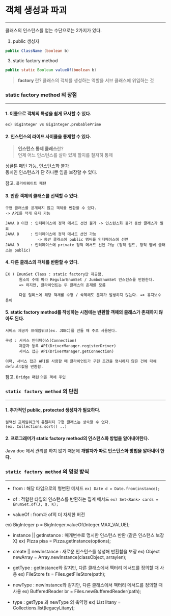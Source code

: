 # 객체 생성과 파괴
---

클래스의 인스턴스를 얻는 수단으로는 2가지가 있다.  
  1) public 생성자
  ```java
  public ClassName (boolean b)
  ```  
  3) static factory method  
  ```java
  public static Boolean valueOf(boolean b)
  ```

  > **factory** 란? 
  >    클래스의 객체를 생성하는 역할을 서브 클래스에 위임하는 것

### static factory method 의 장점
---

#### 1. 이름으로 객체의 특성을 쉽게 묘사할 수 있다.
 
	ex) BigInteger vs BigInteger.probablePrime

  
#### 2. 인스턴스의 라이프 사이클을 통제할 수 있다.
   
   > **인스턴스 통제 클래스**란?  
   >  언제 어느 인스턴스를 살아 있게 할지를 철저히 통제

   싱글톤 패턴 가능, 인스턴스화 불가  
   동치인 인스턴스가 단 하나뿐 임을 보장할 수 있다.  
   <!-- 하나이면 뭐가 좋은데? -->

   참고. `플라이웨이트 패턴` 
    
#### 3. 반환 객체의 클래스를 선택할 수 있다.

    구현 클래스를 공개하지 않고 객체를 반환할 수 있다.
    -> API를 작게 유지 가능  
  <!--  API 가 작으면 뭐가 좋지? -->

    JAVA 8 이전 : 인터페이스에 정적 메서드 선언 불가 -> 인스턴스화 불가 동반 클래스가 필요
    JAVA 8     : 인터페이스에 정적 메서드 선언 가능
                  -> 동반 클래스에 public 멤버를 인터페이스에 선언
    JAVA 9     : 인터페이스에 private 정적 메서드 선언 가능 (정적 필드, 정적 멤버 클래스는 public)

#### 4. 다른 클래스의 객체를 반환할 수 있다.

    EX ) EnumSet Class : static factory만 제공함.
          원소의 수에 따라 RegularEnumSet / JumboEnumSet 인스턴스를 반환한다.
          => 하지만, 클라이언트는 두 클래스의 존재를 모름

          다음 릴리스에 해당 객체를 수정 / 삭제해도 문제가 발생하지 않는다. => 유지보수 용이

#### 5. static factory method를 작성하는 시점에는 반환할 객체의 클래스가 존재하지 않아도 된다.  

    서비스 제공자 프레임워크(ex. JDBC)를 만들 때 주로 사용된다.  
    
    구성 : 서비스 인터페이스(Connection)
          제공자 등록 API(DriverManager.registerDriver)
          서비스 접근 API(DriverManager.getConnection)
    
    이때, 서비스 접근 API를 사용할 때 클라이언트가 구현 조건을 명시하지 않은 건에 대해 
    default값을 반환함.
    
  참고. `Bridge 패턴` `의존 객체 주입`








### `static factory method` 의 단점
---

#### 1. 추가적인 public, protected 생성자가 필요하다.

    컬랙션 프레임워크의 유틸리티 구현 클래스는 상속할 수 없다.
    (ex. Collections.sort() ..)
    


#### 2. 프로그래머가 static factory method의 인스턴스화 방법을 알아내야한다.
  Java doc 에서 관리를 하지 않기 때문에 **개발자가 따로 인스턴스화 방법을 알아내야 한다.**



###  `static factory method` 의 명명 방식
---

* from : 해당 타입으로의 형변환 메서드
  `ex) Date d = Date.from(instance);`

* of : 적합한 타입의 인스턴스를 반환하는 집계 메서드
  `ex) Set<Rank> cards = EnumSet.of(J, Q, K);`

* valueOf : from과 of의 더 자세한 버전
 <!-- 어떻게 더 자세한지...? -->
  ex) BigInteger p = BigInteger.valueOf(Integer.MAX_VALUE);

* instance || getInstance : 매개변수로 명시한 인스턴스 반환 (같은 인스턴스 보장 X)
  ex) Pizza pisa = Pizza.getInstance(options);

* create || newInstance : 새로운 인스턴스를 생성해 반환함을 보장
  ex) Object newArray = Array.newInstance(classObject, arraylen);

* getType : getInstance와 같지만, 다른 클래스에서 팩터리 메서드를 정의할 때 사용
  ex) FileStore fs = Files.getFileStore(path);

* newType : newInstance와 같지만, 다른 클래스에서 팩터리 메서드를 정의할 때 사용
  ex) BufferedReader br = Files.newBufferedReader(path);
  <!-- 구체적인 상황은 ? -->

* type : getType 과 newType 의 축약형
  ex) List<Complaint> litany = Collections.list(legacyLitany);




<!--  정적 팩토리 메서드가 더 좋은 경우는 언제고 생성자가 더 좋은 경우에 대해 자세히.   -->






